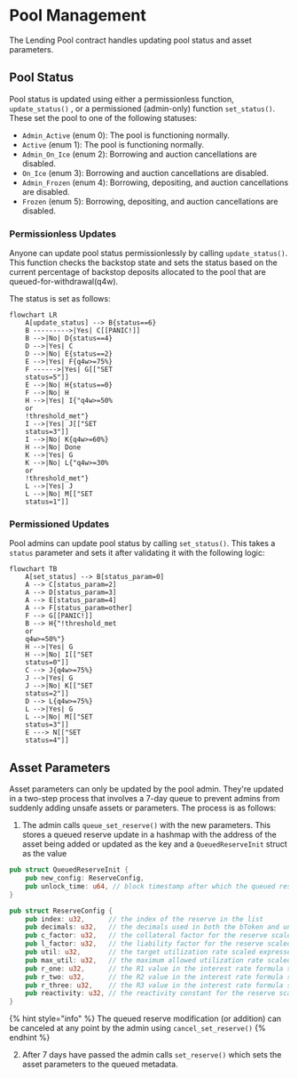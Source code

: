 # Pool Management

The Lending Pool contract handles updating pool status and asset parameters.

## Pool Status

Pool status is updated using either a permissionless function, `update_status()` , or a permissioned (admin-only) function `set_status()`. These set the pool to one of the following statuses:

* `Admin_Active` (enum 0): The pool is functioning normally.
* `Active` (enum 1): The pool is functioning normally.
* `Admin_On_Ice` (enum 2): Borrowing and auction cancellations are disabled.
* `On_Ice` (enum 3): Borrowing and auction cancellations are disabled.
* `Admin_Frozen` (enum 4): Borrowing, depositing, and auction cancellations are disabled.
* `Frozen` (enum 5): Borrowing, depositing, and auction cancellations are disabled.

### Permissionless Updates

Anyone can update pool status permissionlessly by calling `update_status()`. This function checks the backstop state and sets the status based on the current percentage of backstop deposits allocated to the pool that are queued-for-withdrawal(q4w).

The status is set as follows:

```mermaid
flowchart LR
    A[update_status] --> B{status==6}
    B --------->|Yes| C[[PANIC!]]
    B -->|No| D{status==4}
    D -->|Yes| C
    D -->|No| E{status==2}
    E -->|Yes| F{q4w>=75%}
    F ------>|Yes| G[["SET
    status=5"]]
    E -->|No| H{status==0}
    F -->|No| H
    H -->|Yes| I{"q4w>=50%
    or
    !threshold_met"}
    I -->|Yes| J[["SET
    status=3"]]
    I -->|No| K{q4w>=60%}
    H -->|No| Done
    K -->|Yes| G
    K -->|No| L{"q4w>=30%
    or
    !threshold_met"}
    L -->|Yes| J
    L -->|No| M[["SET
    status=1"]]
```

### Permissioned Updates

Pool admins can update pool status by calling `set_status()`. This takes a `status` parameter and sets it after validating it with the following logic:

```mermaid
flowchart TB
    A[set_status] --> B[status_param=0]
    A --> C[status_param=2]
    A --> D[status_param=3]
    A --> E[status_param=4]
    A --> F[status_param=other]
    F --> G[[PANIC!]]
    B --> H{"!threshold_met
    or
    q4w>=50%"}
    H -->|Yes| G
    H -->|No| I[["SET
    status=0"]]
    C --> J{q4w>=75%}
    J -->|Yes| G
    J -->|No| K[["SET
    status=2"]]
    D --> L{q4w>=75%}
    L -->|Yes| G
    L -->|No| M[["SET
    status=3"]]
    E ---> N[["SET
    status=4"]]

```

## Asset Parameters

Asset parameters can only be updated by the pool admin. They're updated in a two-step process that involves a 7-day queue to prevent admins from suddenly adding unsafe assets or parameters. The process is as follows:

1. The admin calls `queue_set_reserve()` with the new parameters. This stores a queued reserve update in a hashmap with the address of the asset being added or updated as the key and a `QueuedReserveInit` struct as the value

```rust
pub struct QueuedReserveInit {
    pub new_config: ReserveConfig,
    pub unlock_time: u64, // block timestamp after which the queued reserve config can be added
}
```

```rust
pub struct ReserveConfig {
    pub index: u32,      // the index of the reserve in the list
    pub decimals: u32,   // the decimals used in both the bToken and underlying contract
    pub c_factor: u32,   // the collateral factor for the reserve scaled expressed in 7 decimals
    pub l_factor: u32,   // the liability factor for the reserve scaled expressed in 7 decimals
    pub util: u32,       // the target utilization rate scaled expressed in 7 decimals
    pub max_util: u32,   // the maximum allowed utilization rate scaled expressed in 7 decimals
    pub r_one: u32,      // the R1 value in the interest rate formula scaled expressed in 7 decimals
    pub r_two: u32,      // the R2 value in the interest rate formula scaled expressed in 7 decimals
    pub r_three: u32,    // the R3 value in the interest rate formula scaled expressed in 7 decimals
    pub reactivity: u32, // the reactivity constant for the reserve scaled expressed in 7 decimals
}
```

{% hint style="info" %}
The queued reserve modification (or addition) can be canceled at any point by the admin using `cancel_set_reserve()`
{% endhint %}

2. After 7 days have passed the admin calls `set_reserve()` which sets the asset parameters to the queued metadata.
